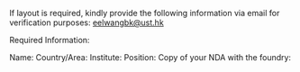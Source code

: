 If layout is required, kindly provide the following information via email for verification purposes: eelwangbk@ust.hk

Required Information:

Name: Country/Area: Institute: Position: Copy of your NDA with the foundry:
